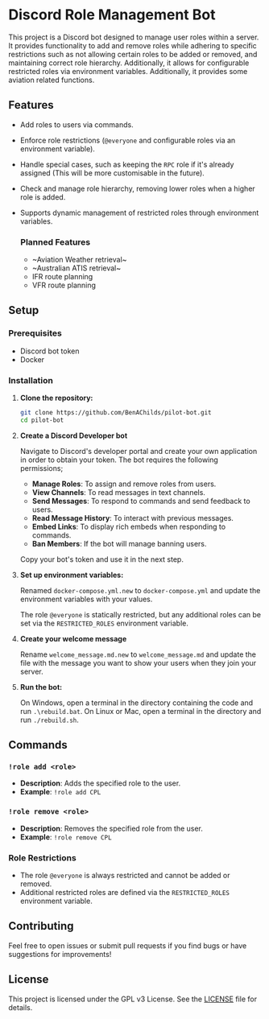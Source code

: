 # Discord Role Management Bot

This project is a Discord bot designed to manage user roles within a server. It provides functionality to add and remove roles while adhering to specific restrictions such as not allowing certain roles to be added or removed, and maintaining correct role hierarchy. Additionally, it allows for configurable restricted roles via environment variables.
Additionally, it provides some aviation related functions.

## Features

- Add roles to users via commands.
- Enforce role restrictions (`@everyone` and configurable roles via an environment variable).
- Handle special cases, such as keeping the `RPC` role if it's already assigned (This will be more customisable in the future).
- Check and manage role hierarchy, removing lower roles when a higher role is added.
- Supports dynamic management of restricted roles through environment variables.

    ### Planned Features

    - ~Aviation Weather retrieval~
    - ~Australian ATIS retrieval~
    - IFR route planning
    - VFR route planning

## Setup

### Prerequisites

- Discord bot token
- Docker

### Installation

1. **Clone the repository:**

    ```bash
    git clone https://github.com/BenAChilds/pilot-bot.git
    cd pilot-bot
    ```

2. **Create a Discord Developer bot**

    Navigate to Discord's developer portal and create your own application in order to obtain your token.
    The bot requires the following permissions;
    - **Manage Roles**: To assign and remove roles from users.
    - **View Channels**: To read messages in text channels.
    - **Send Messages**: To respond to commands and send feedback to users.
    - **Read Message History**: To interact with previous messages.
    - **Embed Links**: To display rich embeds when responding to commands.
    - **Ban Members**: If the bot will manage banning users.

    Copy your bot's token and use it in the next step.

3. **Set up environment variables:**

    Renamed `docker-compose.yml.new` to `docker-compose.yml` and update the environment variables with your values.

    The role `@everyone` is statically restricted, but any additional roles can be set via the `RESTRICTED_ROLES` environment variable.

4. **Create your welcome message**

    Rename `welcome_message.md.new` to `welcome_message.md` and update the file with the message you want to show your users when they join your server.

5. **Run the bot:**

    On Windows, open a terminal in the directory containing the code and run `.\rebuild.bat`.
    On Linux or Mac, open a terminal in the directory and run `./rebuild.sh`.

## Commands

### `!role add <role>`
- **Description**: Adds the specified role to the user.
- **Example**: `!role add CPL`

### `!role remove <role>`
- **Description**: Removes the specified role from the user.
- **Example**: `!role remove CPL`

### Role Restrictions
- The role `@everyone` is always restricted and cannot be added or removed.
- Additional restricted roles are defined via the `RESTRICTED_ROLES` environment variable.

## Contributing

Feel free to open issues or submit pull requests if you find bugs or have suggestions for improvements!

## License

This project is licensed under the GPL v3 License. See the [LICENSE](LICENSE) file for details.
